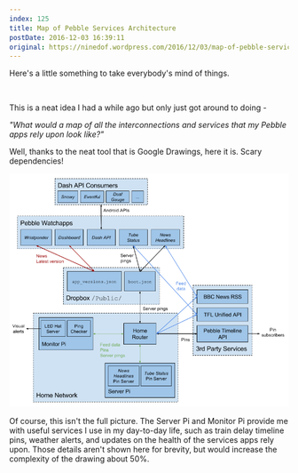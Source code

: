 ```yaml
---
index: 125
title: Map of Pebble Services Architecture
postDate: 2016-12-03 16:39:11
original: https://ninedof.wordpress.com/2016/12/03/map-of-pebble-services-architecture/
---
```


Here's a little something to take everybody's mind of things.

&nbsp;

This is a neat idea I had a while ago but only just got around to doing -

<em>"What would a map of all the interconnections and services that my Pebble apps rely upon look like?"</em>

Well, thanks to the neat tool that is Google Drawings, here it is. Scary dependencies!

![](/assets/media/2016/12/services-architecture.png)

Of course, this isn't the full picture. The Server Pi and Monitor Pi provide me with useful services I use in my day-to-day life, such as train delay timeline pins, weather alerts, and updates on the health of the services apps rely upon. Those details aren't shown here for brevity, but would increase the complexity of the drawing about 50%.
